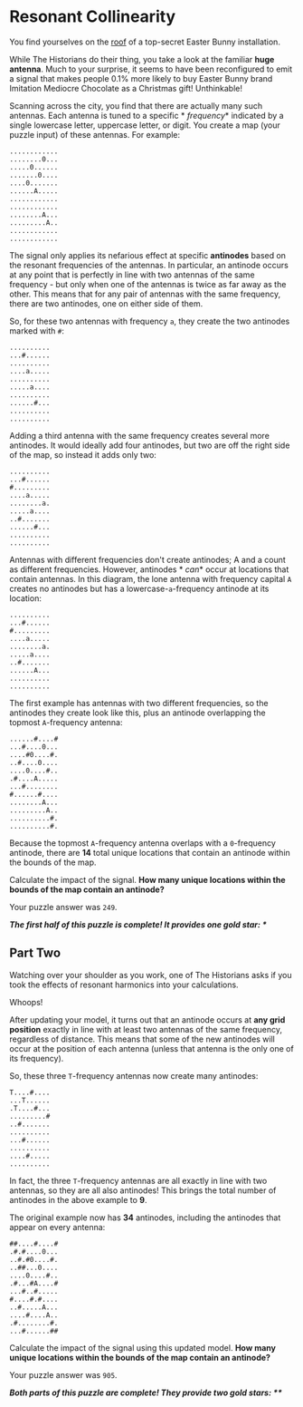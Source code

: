 # Resonant Collinearity

You find yourselves on the [roof](https://adventofcode.com/2016/day/25) of a top-secret Easter Bunny installation.

While The Historians do their thing, you take a look at the familiar **huge antenna**. Much to your surprise, it seems
to have been reconfigured to emit a signal that makes people 0.1% more likely to buy Easter Bunny brand Imitation
Mediocre Chocolate as a Christmas gift! Unthinkable!

Scanning across the city, you find that there are actually many such antennas. Each antenna is tuned to a specific *
*frequency** indicated by a single lowercase letter, uppercase letter, or digit. You create a map (your puzzle input) of
these antennas. For example:

```
............
........0...
.....0......
.......0....
....0.......
......A.....
............
............
........A...
.........A..
............
............
```

The signal only applies its nefarious effect at specific **antinodes** based on the resonant frequencies of the
antennas. In particular, an antinode occurs at any point that is perfectly in line with two antennas of the same
frequency - but only when one of the antennas is twice as far away as the other. This means that for any pair of
antennas with the same frequency, there are two antinodes, one on either side of them.

So, for these two antennas with frequency `a`, they create the two antinodes marked with `#`:

```
..........
...#......
..........
....a.....
..........
.....a....
..........
......#...
..........
..........
```

Adding a third antenna with the same frequency creates several more antinodes. It would ideally add four antinodes, but
two are off the right side of the map, so instead it adds only two:

```
..........
...#......
#.........
....a.....
........a.
.....a....
..#.......
......#...
..........
..........
```

Antennas with different frequencies don't create antinodes; A and a count as different frequencies. However, antinodes *
*can** occur at locations that contain antennas. In this diagram, the lone antenna with frequency capital `A` creates no
antinodes but has a lowercase-`a`-frequency antinode at its location:

```
..........
...#......
#.........
....a.....
........a.
.....a....
..#.......
......A...
..........
..........
```

The first example has antennas with two different frequencies, so the antinodes they create look like this, plus an
antinode overlapping the topmost `A`-frequency antenna:

```
......#....#
...#....0...
....#0....#.
..#....0....
....0....#..
.#....A.....
...#........
#......#....
........A...
.........A..
..........#.
..........#.
```

Because the topmost `A`-frequency antenna overlaps with a `0`-frequency antinode, there are **14** total unique
locations that contain an antinode within the bounds of the map.

Calculate the impact of the signal. **How many unique locations within the bounds of the map contain an antinode?**

Your puzzle answer was `249`.

*__The first half of this puzzle is complete! It provides one gold star: *__*

## Part Two

Watching over your shoulder as you work, one of The Historians asks if you took the effects of resonant harmonics into
your calculations.

Whoops!

After updating your model, it turns out that an antinode occurs at **any grid position** exactly in line with at least
two antennas of the same frequency, regardless of distance. This means that some of the new antinodes will occur at the
position of each antenna (unless that antenna is the only one of its frequency).

So, these three `T`-frequency antennas now create many antinodes:

```
T....#....
...T......
.T....#...
.........#
..#.......
..........
...#......
..........
....#.....
..........
```

In fact, the three `T`-frequency antennas are all exactly in line with two antennas, so they are all also antinodes!
This brings the total number of antinodes in the above example to **9**.

The original example now has **34** antinodes, including the antinodes that appear on every antenna:

```
##....#....#
.#.#....0...
..#.#0....#.
..##...0....
....0....#..
.#...#A....#
...#..#.....
#....#.#....
..#.....A...
....#....A..
.#........#.
...#......##
```

Calculate the impact of the signal using this updated model. **How many unique locations within the bounds of the map
contain an antinode?**

Your puzzle answer was `905`.

*__Both parts of this puzzle are complete! They provide two gold stars: **__*

